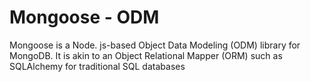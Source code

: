 # Mongoose - ODM

Mongoose is a Node. js-based Object Data Modeling (ODM) library for MongoDB. It is akin to an Object Relational Mapper (ORM) such as SQLAlchemy for traditional SQL databases
